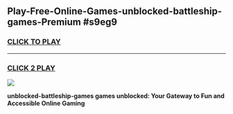 
## Play-Free-Online-Games-unblocked-battleship-games-Premium #s9eg9
<h3>
<a href="https://premium.freeplayer.one?title=unblocked-battleship-games&ref=8M">CLICK TO PLAY</a></h3>
<hr>

<h3>
<a href="https://premium.freeplayer.one?title=unblocked-battleship-games&ref=8M">CLICK 2 PLAY</a>
  
</h3>

<a href="https://premium.freeplayer.one?title=unblocked-battleship-games&ref=8M"><img src="https://clearcache.store/games.png"></a>


**unblocked-battleship-games games unblocked: Your Gateway to Fun and Accessible Online Gaming**
